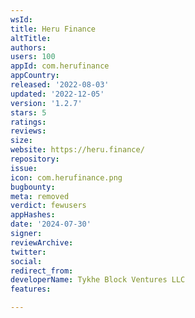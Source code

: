 ```yaml
---
wsId: 
title: Heru Finance
altTitle: 
authors: 
users: 100
appId: com.herufinance
appCountry: 
released: '2022-08-03'
updated: '2022-12-05'
version: '1.2.7'
stars: 5
ratings: 
reviews: 
size: 
website: https://heru.finance/
repository: 
issue: 
icon: com.herufinance.png
bugbounty: 
meta: removed
verdict: fewusers
appHashes: 
date: '2024-07-30'
signer: 
reviewArchive: 
twitter: 
social: 
redirect_from: 
developerName: Tykhe Block Ventures LLC
features: 

---
```


